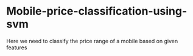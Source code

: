# Mobile-price-classification-using-svm
Here we need to classify the price range of a mobile based on given features
